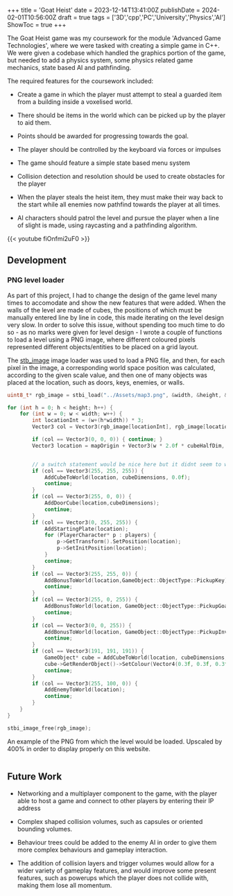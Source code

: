 +++
title = 'Goat Heist'
date = 2023-12-14T13:41:00Z
publishDate = 2024-02-01T10:56:00Z
draft = true
tags = ['3D','cpp','PC','University','Physics','AI']
ShowToc = true
+++

 The Goat Heist game was my coursework for the module 'Advanced Game Technologies', where we were tasked with creating a simple game in C++. We were given a codebase which handled the graphics portion of the game, but needed to add a physics system, some physics related game mechanics, state based AI and pathfinding.

The required features for the coursework included:

- Create a game in which the player must attempt to steal a guarded item from a building inside a voxelised world.

- There should be items in the world which can be picked up by the player to aid them.

- Points should be awarded for progressing towards the goal.

- The player should be controlled by the keyboard via forces or impulses

- The game should feature a simple state based menu system

- Collision detection and resolution should be used to create obstacles for the player

- When the player steals the heist item, they must make their way back to the start while all enemies now pathfind towards the player at all times.

- AI characters should patrol the level and pursue the player when a line of slight is made, using raycasting and a pathfinding algorithm.

{{< youtube fiOnfmi2uF0 >}}

## Development

### PNG level loader

As part of this project, I had to change the design of the game level many times to accomodate and show the new features that were added. When the walls of the level are made of cubes, the positions of which must be manually entered line by line in code, this made iterating on the level design very slow.  In order to solve this issue, without spending too much time to do so - as no marks were given for level design - I wrote a couple of functions to load a level using a PNG image, where different coloured pixels represented different objects/entities to be placed on a grid layout.

The [stb_image](http://nothings.org/stb/) image loader was used to load a PNG file, and then, for each pixel in the image, a corresponding world space position was calculated, according to the given scale value, and then one of many objects was placed at the location, such as doors, keys, enemies, or walls.

```cpp
uint8_t* rgb_image = stbi_load("../Assets/map3.png", &width, &height, &bpp, 3);

for (int h = 0; h < height; h++) {
    for (int w = 0; w < width; w++) {
        int locationInt = (w+(h*width)) * 3;
        Vector3 col = Vector3(rgb_image[locationInt], rgb_image[locationInt + 1], rgb_image[locationInt + 2]);

        if (col == Vector3(0, 0, 0)) { continue; }
        Vector3 location = mapOrigin + Vector3(w * 2.0f * cubeHalfDim, 0, h * 2.0f * cubeHalfDim);


        // a switch statement would be nice here but it didnt seem to want to work with vector3s
        if (col == Vector3(255, 255, 255)) {
            AddCubeToWorld(location, cubeDimensions, 0.0f);
            continue;
        }
        if (col == Vector3(255, 0, 0)) {
            AddDoorCube(location,cubeDimensions);
            continue;
        }
        if (col == Vector3(0, 255, 255)) {
            AddStartingPlate(location);
            for (PlayerCharacter* p : players) {
                p->GetTransform().SetPosition(location);
                p->SetInitPosition(location);
            }
            continue;
        }
        if (col == Vector3(255, 255, 0)) {
            AddBonusToWorld(location,GameObject::ObjectType::PickupKey);
            continue;
        }
        if (col == Vector3(255, 0, 255)) {
            AddBonusToWorld(location, GameObject::ObjectType::PickupGoal);
            continue;
        }
        if (col == Vector3(0, 0, 255)) {
            AddBonusToWorld(location, GameObject::ObjectType::PickupInvisibility);
            continue;
        }
        if (col == Vector3(191, 191, 191)) {
            GameObject* cube = AddCubeToWorld(location, cubeDimensions, 2.0f);
            cube->GetRenderObject()->SetColour(Vector4(0.3f, 0.3f, 0.3f,1));
            continue;
        }
        if (col == Vector3(255, 100, 0)) {
            AddEnemyToWorld(location);
            continue;
        }
    }
}

stbi_image_free(rgb_image);
```

An example of the PNG from which the level would be loaded. Upscaled by 400% in order to display properly on this website.

<img title="" src="https://imgur.com/I8HWIpX" alt="">

## Future Work

- Networking and a multiplayer component to the game, with the player able to host a game and connect to other players by entering their IP address

- Complex shaped collision volumes, such as capsules or oriented bounding volumes.

- Behaviour trees could be added to the enemy AI in order to give them more complex behaviours and gameplay interaction.

- The addition of collision layers and trigger volumes would allow for a wider variety of gameplay features, and would improve some present features, such as powerups which the player does not collide with, making them lose all momentum.

### 

